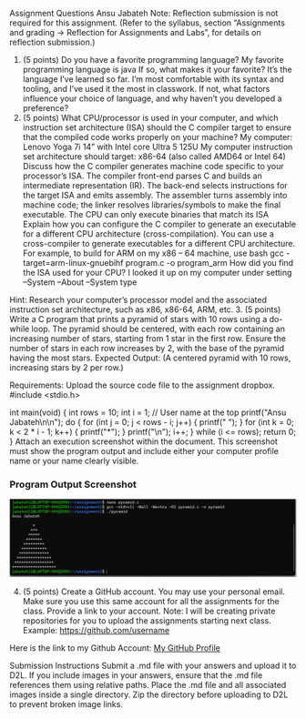 Assignment Questions  Ansu Jabateh
Note: Reflection submission is not required for this assignment. (Refer to the syllabus, section “Assignments and grading -> Reflection for Assignments and Labs”, for details on reflection submission.)
1.	(5 points)
Do you have a favorite programming language? 
My favorite programming language is java
If so, what makes it your favorite? It’s the language I’ve learned so far. I’m most comfortable with its syntax and tooling, and I’ve used it the most in classwork.
If not, what factors influence your choice of language, and why havenʼt you developed a preference?
2.	(5 points)
What CPU/processor is used in your computer, and which instruction set architecture (ISA) should the C compiler target to ensure that the compiled code works properly on your machine?
My computer: Lenovo Yoga 7i 14” with Intel core Ultra 5 125U
My computer instruction set architecture should target: x86-64 (also called AMD64 or Intel 64)
Discuss how the C compiler generates machine code specific to your processor’s ISA.
 The compiler front-end parses C and builds an intermediate representation (IR). The back-end selects instructions for the target ISA and emits assembly. The assembler turns assembly into machine code; the linker resolves libraries/symbols to make the final executable. The CPU can only execute binaries that match its ISA
Explain how you can configure the C compiler to generate an executable for a different CPU architecture (cross-compilation).
You can use a cross-compiler to generate executables for a different CPU architecture. For example, to build for ARM on my x86 – 64 machine, use bash gcc -target=arm-linux-gnuebihf program.c -o program_arm
	 	How did you find the ISA used for your CPU?
              I looked it up on my computer under setting –System –About –System type

Hint: Research your computerʼs processor model and the associated instruction set architecture, such as x86, x86-64, ARM, etc.
3.	(5 points)
Write a C program that prints a pyramid of stars with 10 rows using a do-while loop. The pyramid should be centered, with each row containing an increasing number of stars, starting from 1 star in the first row. Ensure the number of stars in each row increases by 2, with the base of the pyramid having the most stars.
Expected Output:
(A centered pyramid with 10 rows, increasing stars by 2 per row.)
 
Requirements:
Upload the source code file to the assignment dropbox.
#include <stdio.h>

int main(void) {
    int rows = 10;
    int i = 1;
    // User name at the top
    printf("Ansu Jabateh\n\n");
    do {
        for (int j = 0; j < rows - i; j++) {
            printf(" ");
        }
        for (int k = 0; k < 2 * i - 1; k++) {
            printf("*");
       }
       printf("\n");
       i++;
    } while (i <= rows);
    return 0;
}
Attach an execution screenshot within the document.
This screenshot must show the program output and include either your computer profile name or your name clearly visible.

### Program Output Screenshot
![Pyramid Output](Screenshot2.png.png)

4.	(5 points)
Create a GitHub account. You may use your personal email.
Make sure you use this same account for all the assignments for the class.
Provide a link to your account.
Note: I will be creating private repositories for you to upload the assignments starting next class.
Example: https://github.com/username

Here is the link to my Github Account: [My GitHub Profile](https://github.com/jabateh12)
 
Submission Instructions
Submit a .md file with your answers and upload it to D2L.
If you include images in your answers, ensure that the .md file references them using relative paths.
Place the .md file and all associated images inside a single directory.
Zip the directory before uploading to D2L to prevent broken image links.
